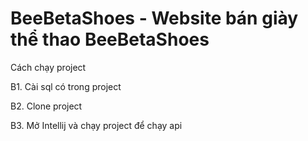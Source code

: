 <h1>BeeBetaShoes - Website bán giày thể thao BeeBetaShoes</h1>
<p>Cách chạy project</p>
<p>B1. Cài sql có trong project</p>
<p>B2. Clone project</p>
<p>B3. Mở Intellij và chạy project để chạy api</p>
